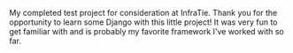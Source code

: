 My completed test project for consideration at InfraTie. Thank you for the opportunity to learn some Django with this little project! It was very fun to get familiar with and is probably my favorite framework I've worked with so far. 